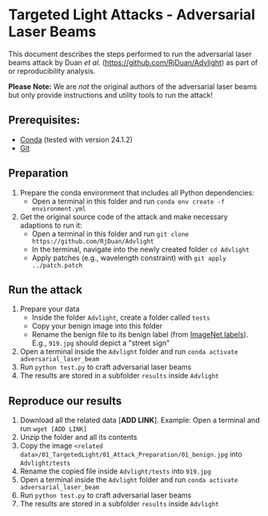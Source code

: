 # Targeted Light Attacks - Adversarial Laser Beams

This document describes the steps performed to run the adversarial laser beams attack by Duan _et al._ (https://github.com/RjDuan/Advlight) as part of or reproducibility analysis.

**Please Note:** We are _not_ the original authors of the adversarial laser beams but only provide instructions and utility tools to run the attack!

## Prerequisites:
* [Conda](https://docs.conda.io/projects/conda/en/latest/user-guide/install/index.html) (tested with version 24.1.2)
* [Git](https://git-scm.com/)

## Preparation

1. Prepare the conda environment that includes all Python dependencies:
    * Open a terminal in this folder and run `conda env create -f environment.yml`
2. Get the original source code of the attack and make necessary adaptions to run it:
    * Open a terminal in this folder and run `git clone https://github.com/RjDuan/Advlight`
    * In the terminal, navigate into the newly created folder `cd Advlight`
    * Apply patches (e.g., wavelength constraint) with `git apply ../patch.patch`

## Run the attack
1. Prepare your data
    * Inside the folder `Advlight`, create a folder called `tests`
    * Copy your benign image into this folder
    * Rename the benign file to its benign label (from [ImageNet labels](https://deeplearning.cms.waikato.ac.nz/user-guide/class-maps/IMAGENET/)). E.g., `919.jpg` should depict a "street sign"
2. Open a terminal inside the `Advlight` folder and run `conda activate adversarial_laser_beam`
3. Run `python test.py` to craft adversarial laser beams
4. The results are stored in a subfolder `results` inside `Advlight`

## Reproduce our results
1. Download all the related data [**ADD LINK**]. Example: Open a terminal and run `wget [ADD LINK]`
2. Unzip the folder and all its contents
3. Copy the image `<related data>/01_TargetedLight/01_Attack_Preparation/01_benign.jpg` into `Advlight/tests`
4. Rename the copied file inside `Advlight/tests` into `919.jpg`
5. Open a terminal inside the `Advlight` folder and run `conda activate adversarial_laser_beam`
6. Run `python test.py` to craft adversarial laser beams
7. The results are stored in a subfolder `results` inside `Advlight`